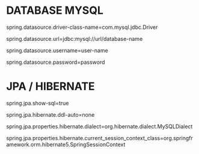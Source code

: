 # DATABASE MYSQL
 
spring.datasource.driver-class-name=com.mysql.jdbc.Driver

spring.datasource.url=jdbc:mysql://url/database-name

spring.datasource.username=user-name

spring.datasource.password=password
  
# JPA / HIBERNATE
 
spring.jpa.show-sql=true

spring.jpa.hibernate.ddl-auto=none

spring.jpa.properties.hibernate.dialect=org.hibernate.dialect.MySQLDialect

spring.jpa.properties.hibernate.current_session_context_class=org.springframework.orm.hibernate5.SpringSessionContext
